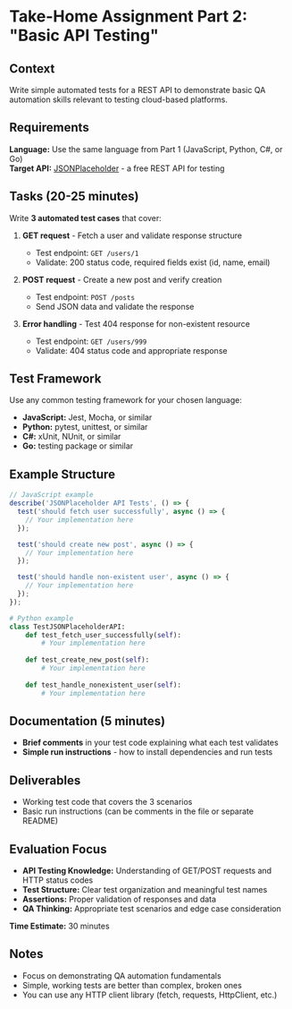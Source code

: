 # **Take-Home Assignment Part 2: "Basic API Testing"**

## **Context**
Write simple automated tests for a REST API to demonstrate basic QA automation skills relevant to testing cloud-based platforms.

## **Requirements**
**Language:** Use the same language from Part 1 (JavaScript, Python, C#, or Go)  
**Target API:** [JSONPlaceholder](https://jsonplaceholder.typicode.com/) - a free REST API for testing

## **Tasks** (20-25 minutes)
Write **3 automated test cases** that cover:

1. **GET request** - Fetch a user and validate response structure
   - Test endpoint: `GET /users/1`
   - Validate: 200 status code, required fields exist (id, name, email)

2. **POST request** - Create a new post and verify creation  
   - Test endpoint: `POST /posts`
   - Send JSON data and validate the response

3. **Error handling** - Test 404 response for non-existent resource
   - Test endpoint: `GET /users/999` 
   - Validate: 404 status code and appropriate response

## **Test Framework**
Use any common testing framework for your chosen language:
- **JavaScript:** Jest, Mocha, or similar
- **Python:** pytest, unittest, or similar  
- **C#:** xUnit, NUnit, or similar
- **Go:** testing package or similar

## **Example Structure**

```javascript
// JavaScript example
describe('JSONPlaceholder API Tests', () => {
  test('should fetch user successfully', async () => {
    // Your implementation here
  });

  test('should create new post', async () => {
    // Your implementation here  
  });

  test('should handle non-existent user', async () => {
    // Your implementation here
  });
});
```

```python
# Python example
class TestJSONPlaceholderAPI:
    def test_fetch_user_successfully(self):
        # Your implementation here
        
    def test_create_new_post(self):
        # Your implementation here
        
    def test_handle_nonexistent_user(self):
        # Your implementation here
```

## **Documentation** (5 minutes)
- **Brief comments** in your test code explaining what each test validates
- **Simple run instructions** - how to install dependencies and run tests

## **Deliverables**
- Working test code that covers the 3 scenarios
- Basic run instructions (can be comments in the file or separate README)

## **Evaluation Focus**
- **API Testing Knowledge:** Understanding of GET/POST requests and HTTP status codes
- **Test Structure:** Clear test organization and meaningful test names
- **Assertions:** Proper validation of responses and data
- **QA Thinking:** Appropriate test scenarios and edge case consideration

**Time Estimate:** 30 minutes

## **Notes**
- Focus on demonstrating QA automation fundamentals
- Simple, working tests are better than complex, broken ones
- You can use any HTTP client library (fetch, requests, HttpClient, etc.)